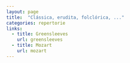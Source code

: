 ```yaml
---
layout: page
title:  "Clássica, erudita, folclórica, ..."
categories: repertorie
links:
  - title: Greensleeves
    url: greensleeves
  - title: Mozart
    url: mozart
---
```

